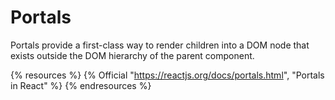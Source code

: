 # Portals

Portals provide a first-class way to render children into a DOM node that exists outside the DOM hierarchy of the parent component.

{% resources %}
  {% Official "https://reactjs.org/docs/portals.html", "Portals in React" %}
{% endresources %}
